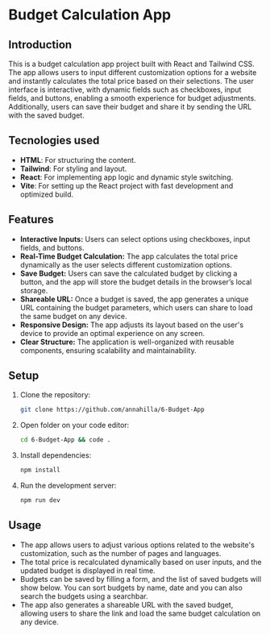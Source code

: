# Budget Calculation App

## Introduction

This is a budget calculation app project built with React and Tailwind CSS. The app allows users to input different customization options for a website and instantly calculates the total price based on their selections. The user interface is interactive, with dynamic fields such as checkboxes, input fields, and buttons, enabling a smooth experience for budget adjustments. Additionally, users can save their budget and share it by sending the URL with the saved budget.

## Tecnologies used

- **HTML**: For structuring the content.
- **Tailwind**: For styling and layout.
- **React**: For implementing app logic and dynamic style switching.
- **Vite**: For setting up the React project with fast development and optimized build.

## Features

- **Interactive Inputs:** Users can select options using checkboxes, input fields, and buttons.
- **Real-Time Budget Calculation:** The app calculates the total price dynamically as the user selects different customization options.
- **Save Budget:** Users can save the calculated budget by clicking a button, and the app will store the budget details in the browser’s local storage.
- **Shareable URL:** Once a budget is saved, the app generates a unique URL containing the budget parameters, which users can share to load the same budget on any device.
- **Responsive Design:** The app adjusts its layout based on the user's device to provide an optimal experience on any screen.
- **Clear Structure:** The application is well-organized with reusable components, ensuring scalability and maintainability.

## Setup

1. Clone the repository:

   ```bash
   git clone https://github.com/annahilla/6-Budget-App
   ```

2. Open folder on your code editor:

   ```bash
   cd 6-Budget-App && code .
   ```

3. Install dependencies:

   ```bash
   npm install
   ```

4. Run the development server:

   ```bash
   npm run dev
   ```

## Usage

- The app allows users to adjust various options related to the website's customization, such as the number of pages and languages.
- The total price is recalculated dynamically based on user inputs, and the updated budget is displayed in real time.
- Budgets can be saved by filling a form, and the list of saved budgets will show below. You can sort budgets by name, date and you can also search the budgets using a searchbar.
- The app also generates a shareable URL with the saved budget, allowing users to share the link and load the same budget calculation on any device.
